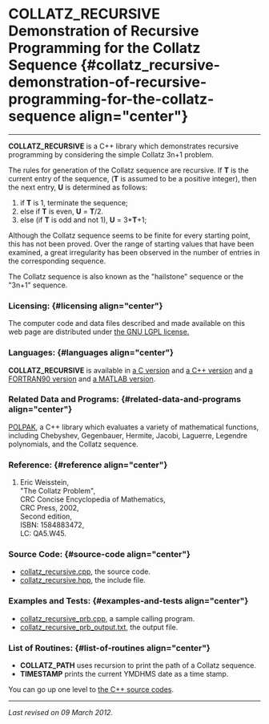 COLLATZ\_RECURSIVE\
Demonstration of Recursive Programming for the Collatz Sequence {#collatz_recursive-demonstration-of-recursive-programming-for-the-collatz-sequence align="center"}
===============================================================

------------------------------------------------------------------------

**COLLATZ\_RECURSIVE** is a C++ library which demonstrates recursive
programming by considering the simple Collatz 3n+1 problem.

The rules for generation of the Collatz sequence are recursive. If **T**
is the current entry of the sequence, (**T** is assumed to be a positive
integer), then the next entry, **U** is determined as follows:

1.  if **T** is 1, terminate the sequence;
2.  else if **T** is even, **U** = **T**/2.
3.  else (if **T** is odd and not 1), **U** = 3\***T**+1;

Although the Collatz sequence seems to be finite for every starting
point, this has not been proved. Over the range of starting values that
have been examined, a great irregularity has been observed in the number
of entries in the corresponding sequence.

The Collatz sequence is also known as the "hailstone" sequence or the
"3n+1" sequence.

### Licensing: {#licensing align="center"}

The computer code and data files described and made available on this
web page are distributed under [the GNU LGPL
license.](../../txt/gnu_lgpl.txt)

### Languages: {#languages align="center"}

**COLLATZ\_RECURSIVE** is available in [a C
version](../../c_src/collatz_recursive/collatz_recursive.md) and [a
C++ version](../../master/collatz_recursive/collatz_recursive.md) and
[a FORTRAN90
version](../../f_src/collatz_recursive/collatz_recursive.md) and [a
MATLAB version](../../m_src/collatz_recursive/collatz_recursive.md).

### Related Data and Programs: {#related-data-and-programs align="center"}

[POLPAK](../../master/polpak/polpak.md), a C++ library which
evaluates a variety of mathematical functions, including Chebyshev,
Gegenbauer, Hermite, Jacobi, Laguerre, Legendre polynomials, and the
Collatz sequence.

### Reference: {#reference align="center"}

1.  Eric Weisstein,\
    "The Collatz Problem",\
    CRC Concise Encyclopedia of Mathematics,\
    CRC Press, 2002,\
    Second edition,\
    ISBN: 1584883472,\
    LC: QA5.W45.

### Source Code: {#source-code align="center"}

-   [collatz\_recursive.cpp](collatz_recursive.cpp), the source code.
-   [collatz\_recursive.hpp](collatz_recursive.hpp), the include file.

### Examples and Tests: {#examples-and-tests align="center"}

-   [collatz\_recursive\_prb.cpp](collatz_recursive_prb.cpp), a sample
    calling program.
-   [collatz\_recursive\_prb\_output.txt](collatz_recursive_prb_output.txt),
    the output file.

### List of Routines: {#list-of-routines align="center"}

-   **COLLATZ\_PATH** uses recursion to print the path of a Collatz
    sequence.
-   **TIMESTAMP** prints the current YMDHMS date as a time stamp.

You can go up one level to [the C++ source codes](../cpp_src.md).

------------------------------------------------------------------------

*Last revised on 09 March 2012.*
